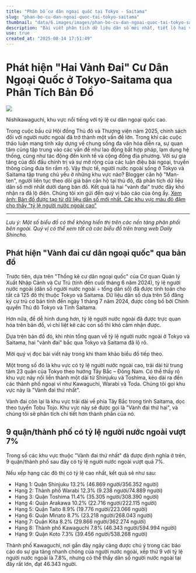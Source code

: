 ```yaml
---
title: "Phân bố cư dân ngoại quốc tại Tokyo - Saitama"
slug: "phan-bo-cu-dan-ngoai-quoc-tai-tokyo-saitama"
thumbnail: "data/6.images/images/phan-bo-cu-dan-ngoai-quoc-tai-tokyo-saitama.webp"
description: "Bài viết phân tích dữ liệu dân số mới nhất, tiết lộ hai vanh đai tập trung dân cư ngoại quốc ở Tokyo và Saitama, Nhật Bản, cùng với tỷ lệ tại các khu vực chính."
use: true
created_at: "2025-08-14 17:51:49"
---
```


# Phát hiện "Hai Vành Đai" Cư Dân Ngoại Quốc ở Tokyo-Saitama qua Phân Tích Bản Đồ

![](/images/20250814-01337235-shincho-000-2-view.webp)

Nishikawaguchi, khu vực nổi tiếng với tỷ lệ cư dân ngoại quốc cao.

Trong cuộc bầu cử Hội đồng Thủ đô và Thượng viện năm 2025, chính sách đối với người nước ngoài đã trở thành một vấn đề lớn. Trong khi các cuộc thảo luận mang tính xây dựng về chung sống đa văn hóa diễn ra, sự quan tâm cũng tập trung vào các vấn đề như lao động bất hợp pháp, lạm dụng hệ thống, cũng như tác động đến kinh tế và cộng đồng địa phương. Với sự gia tăng của đối đầu chính trị và sự mở rộng của các luận điệu bài ngoại, truyền thông cũng đưa tin rầm rộ. Vậy thực tế, người nước ngoài sống ở Tokyo và Saitama tập trung chủ yếu ở những khu vực nào? Blogger căn hộ "Man-ten", người liên tục theo dõi giá bán căn hộ tại thủ đô, đã phân tích dữ liệu dân số mới nhất dưới dạng bản đồ. Kết quả là hai "vành đai" trước đây khó nhận ra đã lộ diện. Chúng tôi xin gửi đến quý vị báo cáo của ông ấy.
[Xem ảnh: Bản đồ được tạo từ dữ liệu dân số mới nhất. Các khu vực màu đỏ đậm cho thấy "tỷ lệ người nước ngoài cao"](https://www.dailyshincho.jp/article/2025/08141100/?photo=2)

***
*Lưu ý: Một số biểu đồ có thể không hiển thị trên các nền tảng phân phối bên ngoài. Quý vị có thể xem tất cả các biểu đồ trên trang web Daily Shincho.*

## Phát hiện "Vành đai cư dân ngoại quốc" qua bản đồ

Trước tiên, dựa trên "Thống kê cư dân ngoại quốc" của Cơ quan Quản lý Xuất Nhập Cảnh và Cư Trú (tính đến cuối tháng 6 năm 2024), tỷ lệ người nước ngoài (dân số người nước ngoài ÷ tổng dân số) đã được tính toán cho tất cả 125 đô thị thuộc Tokyo và Saitama. Dữ liệu dân số dựa trên Sổ đăng ký cư trú cơ bản tính đến ngày 1 tháng 7 năm 2024, được công bố bởi Chính quyền Thủ đô Tokyo và Tỉnh Saitama.

Hơn nữa, để dễ hình dung hơn, tỷ lệ người nước ngoài đã được trực quan hóa trên bản đồ, vì chỉ liệt kê các con số thì khó cảm nhận được.

Dựa trên bản đồ đó, khi nhìn tổng quan về tỷ lệ người nước ngoài ở Tokyo và Saitama, hai "vành đai" bắc qua Tokyo và Saitama đã lộ rõ.

Mời quý vị đọc bài viết này trong khi tham khảo biểu đồ tiếp theo.

Một trong số đó là khu vực có tỷ lệ người nước ngoài cao, trải dài từ trung tâm 23 quận của Tokyo theo hướng Tây Bắc – Đông Nam. Có thể thấy rõ khu vực này nối liền thành một dải từ Shinjuku và Toshima, kéo dài ra đến các thành phố ngoại vi như Kawaguchi, Warabi và Toda. Chúng tôi gọi khu vực này là "Vành đai thứ nhất".

Vành đai còn lại là khu vực trải dài về phía Tây Bắc trong tỉnh Saitama, dọc theo tuyến Tobu Tojo. Khu vực này sẽ được gọi là "Vành đai thứ hai", và chúng tôi sẽ phân tích chi tiết hơn thành phần của nó.

## 9 quận/thành phố có tỷ lệ người nước ngoài vượt 7%

Trong số các khu vực thuộc "Vành đai thứ nhất" đã được định nghĩa ở trên, 9 quận/thành phố sau đây có tỷ lệ người nước ngoài vượt quá 7%.

Nếu xếp hạng các đô thị có tỷ lệ cao nhất, kết quả sẽ như sau:

- Hạng 1: Quận Shinjuku 13.2% (46.869 người/356.352 người)
- Hạng 2: Thành phố Warabi 12.3% (9.238 người/74.889 người)
- Hạng 3: Quận Toshima 11.4% (35.305 người/308.390 người)
- Hạng 4: Quận Arakawa 10.2% (22.716 người/222.115 người)
- Hạng 5: Quận Taito 8.9% (19.776 người/223.066 người)
- Hạng 6: Quận Minato 8.7% (23.218 người/268.043 người)
- Hạng 7: Quận Kita 8.2% (29.866 người/362.274 người)
- Hạng 8: Thành phố Kawaguchi 7.8% (46.343 người/594.994 người)
- Hạng 9: Quận Koto 7.3% (39.456 người/538.268 người)

Thành phố Kawaguchi, nơi gần đây ngày càng được chú ý trong các báo cáo do sự gia tăng nhanh chóng của người nước ngoài, xếp thứ 9 với tỷ lệ người nước ngoài là 7.8%, nhưng có thể thấy dân số người nước ngoài tại đây rất lớn, đạt 46.343 người.
